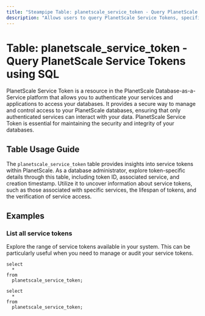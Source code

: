 ```yaml
---
title: "Steampipe Table: planetscale_service_token - Query PlanetScale Service Tokens using SQL"
description: "Allows users to query PlanetScale Service Tokens, specifically the token ID and associated service, providing insights into service access and permissions."
---
```


# Table: planetscale_service_token - Query PlanetScale Service Tokens using SQL

PlanetScale Service Token is a resource in the PlanetScale Database-as-a-Service platform that allows you to authenticate your services and applications to access your databases. It provides a secure way to manage and control access to your PlanetScale databases, ensuring that only authenticated services can interact with your data. PlanetScale Service Token is essential for maintaining the security and integrity of your databases.

## Table Usage Guide

The `planetscale_service_token` table provides insights into service tokens within PlanetScale. As a database administrator, explore token-specific details through this table, including token ID, associated service, and creation timestamp. Utilize it to uncover information about service tokens, such as those associated with specific services, the lifespan of tokens, and the verification of service access.

## Examples

### List all service tokens
Explore the range of service tokens available in your system. This can be particularly useful when you need to manage or audit your service tokens.

```sql+postgres
select
  *
from
  planetscale_service_token;
```

```sql+sqlite
select
  *
from
  planetscale_service_token;
```